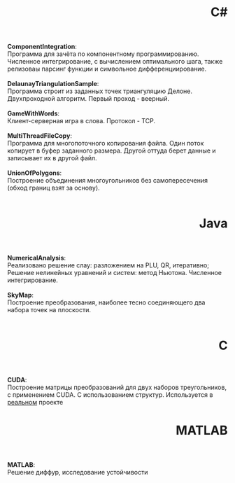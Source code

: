 <h1 align="right">C#</h1>
<br>
<br><b>ComponentIntegration</b>:
<br>Программа для зачёта по компонентному программированию. Численное интегрирование, с вычислением оптимального шага, также релизоваы парсинг функции и символьное дифференциирование.
<br>
<br><b>DelaunayTriangulationSample</b>:
<br>Программа строит из заданных точек триангуляцию Делоне. Двухпроходной алгоритм. Первый проход - веерный.
<br>
<br><b>GameWithWords</b>:
<br>Клиент-серверная игра в слова. Протокол - TCP.
<br>
<br><b>MultiThreadFileCopy</b>:
<br>Программа для многопоточного копирования файла. Один поток копирует в буфер заданного размера. Другой оттуда берет данные и записывает их в другой файл.
<br>
<br><b>UnionOfPolygons</b>:
<br>Построение объединения многоугольников без самопересечения (обход границ взят за основу).
<br>
<br>
<h1 align="right">Java</h1>
<br>
<br><b>NumericalAnalysis</b>:
<br>Реализовано решение слау: разложением на PLU, QR, итеративно; Решение нелинейных уравнений и систем: метод Ньютона. Численное интегрирование.
<br>
<br><b>SkyMap</b>:
<br>Построение преобразования, наиболее тесно соединяющего два набора точек на плоскости.
<br>
<br>
<h1 align="right">C</h1>
<br>
<br><b>CUDA</b>:
<br>Построение матрицы преобразований для двух наборов треугольников, с применением CUDA. C использованием структур. Используется в <a href="https://github.com/Stanislav-Sartasov/CUDA-Fingerprinting">реальном</a> проекте
<br>
<h1 align="right">MATLAB</h1>
<br>
<br><b>MATLAB</b>:
<br>Решение диффур, исследование устойчивости
<br>